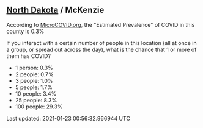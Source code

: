 
## [North Dakota](/united-states/north-dakota) / McKenzie

According to [MicroCOVID.org](http://microcovid.org),
the "Estimated Prevalence" of COVID in this county is 0.3%

If you interact with a certain number of people in this location
(all at once in a group, or spread out across the day), what is the chance that
1 or more of them has COVID?

- 1 person: 0.3%
- 2 people: 0.7%
- 3 people: 1.0%
- 5 people: 1.7%
- 10 people: 3.4%
- 25 people: 8.3%
- 100 people: 29.3%

Last updated: 2021-01-23 00:56:32.966944 UTC
